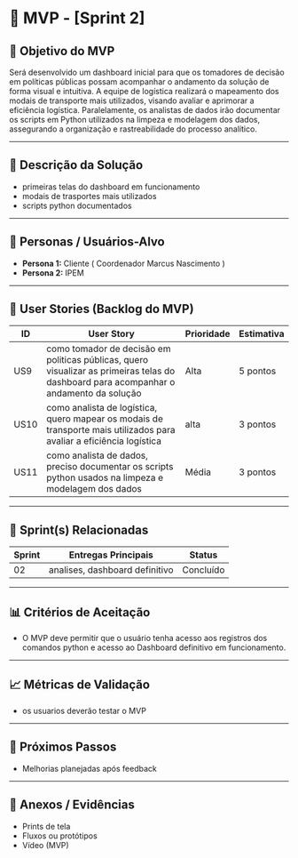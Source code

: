 # 📌 MVP - [Sprint 2]

## 🎯 Objetivo do MVP
Será desenvolvido um dashboard inicial para que os tomadores de decisão em políticas públicas possam acompanhar o andamento da solução de forma visual e intuitiva.
A equipe de logística realizará o mapeamento dos modais de transporte mais utilizados, visando avaliar e aprimorar a eficiência logística.
Paralelamente, os analistas de dados irão documentar os scripts em Python utilizados na limpeza e modelagem dos dados, assegurando a organização e rastreabilidade do processo analítico. 

---

## 📝 Descrição da Solução
- primeiras telas do dashboard em funcionamento 
- modais de trasportes mais utilizados
- scripts python documentados 
  

---

## 👥 Personas / Usuários-Alvo
- **Persona 1:** Cliente ( Coordenador Marcus Nascimento )
- **Persona 2:** IPEM

---

## 🔑 User Stories (Backlog do MVP)
| ID  | User Story                                                                 | Prioridade | Estimativa |
|-----|-----------------------------------------------------------------------------|------------|------------|
| US9 | como tomador de decisão em politicas públicas, quero visualizar as primeiras telas do dashboard para acompanhar o andamento da solução        | Alta       | 5 pontos   |
| US10 | como analista de logística, quero mapear os modais de transporte mais utilizados para avaliar a eficiência logística          | alta      | 3 pontos   |
| US11 | como analista de dados, preciso documentar os scripts python usados na limpeza e modelagem dos dados         | Média      | 3 pontos   |

---

## 📅 Sprint(s) Relacionadas
| Sprint | Entregas Principais                          | Status   |
|--------|----------------------------------------------|----------|
| 02     | analises, dashboard definitivo                 | Concluído|


---

## 📊 Critérios de Aceitação
- O MVP deve permitir que o usuário tenha acesso aos registros dos comandos python e acesso ao Dashboard definitivo em funcionamento. 


---

## 📈 Métricas de Validação
- os usuarios deverão testar o MVP 

---

## 🚀 Próximos Passos
- Melhorias planejadas após feedback  
 
---

## 📂 Anexos / Evidências
- Prints de tela  
- Fluxos ou protótipos  
- Vídeo (MVP)  
